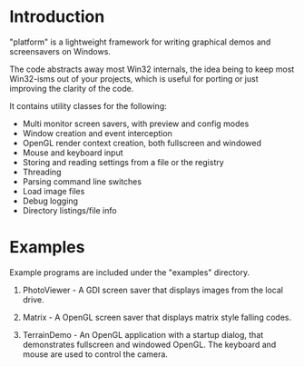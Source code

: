 Introduction
============

"platform" is a lightweight framework for writing graphical demos and screensavers on Windows.

The code abstracts away most Win32 internals, the idea being to keep most Win32-isms out of your projects, which is useful for porting or just improving the clarity of the code.

It contains utility classes for the following:

 + Multi monitor screen savers, with preview and config modes
 + Window creation and event interception
 + OpenGL render context creation, both fullscreen and windowed
 + Mouse and keyboard input
 + Storing and reading settings from a file or the registry
 + Threading
 + Parsing command line switches
 + Load image files
 + Debug logging
 + Directory listings/file info

Examples
========

Example programs are included under the "examples" directory.

1. PhotoViewer - A GDI screen saver that displays images from the local drive.

2. Matrix - A OpenGL screen saver that displays matrix style falling codes.

3. TerrainDemo - An OpenGL application with a startup dialog, that demonstrates fullscreen and windowed OpenGL.  The keyboard and mouse are used to control the camera.
